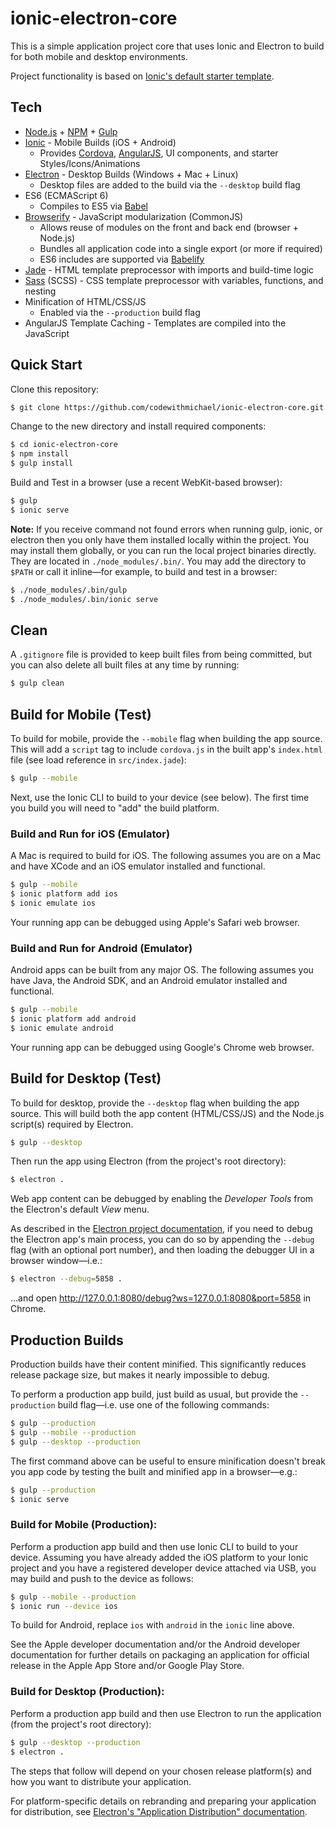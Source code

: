 # ionic-electron-core

This is a simple application project core that uses Ionic and Electron to build
for both mobile and desktop environments.

Project functionality is based on [Ionic's default starter template](https://github.com/driftyco/ionic-app-base).

## Tech

* [Node.js](https://nodejs.org/) + [NPM](https://www.npmjs.com/) +
  [Gulp](http://gulpjs.com/)
* [Ionic](http://ionicframework.com/) - Mobile Builds (iOS + Android)
  * Provides [Cordova](https://cordova.apache.org/),
    [AngularJS](https://angularjs.org/),
    UI components, and starter Styles/Icons/Animations
* [Electron](http://electron.atom.io/) - Desktop Builds (Windows + Mac + Linux)
  * Desktop files are added to the build via the `--desktop` build flag
* ES6 (ECMAScript 6)
  * Compiles to ES5 via [Babel](https://babeljs.io/)
* [Browserify](http://browserify.org/) - JavaScript modularization (CommonJS)
  * Allows reuse of modules on the front and back end (browser + Node.js)
  * Bundles all application code into a single export (or more if required)
  * ES6 includes are supported via [Babelify](https://github.com/babel/babelify)
* [Jade](http://jade-lang.com/) - HTML template preprocessor with imports and
  build-time logic
* [Sass](http://sass-lang.com/) (SCSS) - CSS template preprocessor with
  variables, functions, and nesting
* Minification of HTML/CSS/JS
  * Enabled via the `--production` build flag
* AngularJS Template Caching - Templates are compiled into the JavaScript

## Quick Start

Clone this repository:
```sh
$ git clone https://github.com/codewithmichael/ionic-electron-core.git
```

Change to the new directory and install required components:
```sh
$ cd ionic-electron-core
$ npm install
$ gulp install
```

Build and Test in a browser (use a recent WebKit-based browser):
```sh
$ gulp
$ ionic serve
```

**Note:** If you receive command not found errors when running gulp, ionic, or
electron then you only have them installed locally within the project. You may
install them globally, or you can run the local project binaries directly. They
are located in `./node_modules/.bin/`. You may add the directory to `$PATH` or
call it inline—for example, to build and test in a browser:
```sh
$ ./node_modules/.bin/gulp
$ ./node_modules/.bin/ionic serve
```

## Clean

A `.gitignore` file is provided to keep built files from being committed, but
you can also delete all built files at any time by running:
```sh
$ gulp clean
```

## Build for Mobile (Test)

To build for mobile, provide the `--mobile` flag when building the app source.
This will add a `script` tag to include `cordova.js` in the built app's
`index.html` file (see load reference in `src/index.jade`):
```sh
$ gulp --mobile
```

Next, use the Ionic CLI to build to your device (see below). The first time you
build you will need to "add" the build platform.

### Build and Run for iOS (Emulator)

A Mac is required to build for iOS. The following assumes you are on a Mac and
have XCode and an iOS emulator installed and functional.
```sh
$ gulp --mobile
$ ionic platform add ios
$ ionic emulate ios
```

Your running app can be debugged using Apple's Safari web browser.

### Build and Run for Android (Emulator)

Android apps can be built from any major OS. The following assumes you have
Java, the Android SDK, and an Android emulator installed and functional.
```sh
$ gulp --mobile
$ ionic platform add android
$ ionic emulate android
```

Your running app can be debugged using Google's Chrome web browser.

## Build for Desktop (Test)

To build for desktop, provide the `--desktop` flag when building the app source.
This will build both the app content (HTML/CSS/JS) and the Node.js script(s)
required by Electron.
```sh
$ gulp --desktop
```

Then run the app using Electron (from the project's root directory):
```sh
$ electron .
```

Web app content can be debugged by enabling the *Developer Tools* from the
Electron's default *View* menu.

As described in the
[Electron project documentation](https://github.com/atom/electron/blob/master/docs/tutorial/debugging-main-process.md),
if you need to debug the Electron app's main process, you can do so by appending
the `--debug` flag (with an optional port number), and then loading the
debugger UI in a browser window—i.e.:
```sh
$ electron --debug=5858 .
```
...and open http://127.0.0.1:8080/debug?ws=127.0.0.1:8080&port=5858 in Chrome.

## Production Builds

Production builds have their content minified. This significantly reduces
release package size, but makes it nearly impossible to debug.

To perform a production app build, just build as usual, but provide the
`--production` build flag—i.e. use one of the following commands:
```sh
$ gulp --production
$ gulp --mobile --production
$ gulp --desktop --production
```

The first command above can be useful to ensure minification doesn't break
you app code by testing the built and minified app in a browser—e.g.:
```sh
$ gulp --production
$ ionic serve
```

### Build for Mobile (Production):

Perform a production app build and then use Ionic CLI to build to your device.
Assuming you have already added the iOS platform to your Ionic project and you
have a registered developer device attached via USB, you may build and push to
the device as follows:
```sh
$ gulp --mobile --production
$ ionic run --device ios
```

To build for Android, replace `ios` with `android` in the `ionic`
line above.

See the Apple developer documentation and/or the Android developer documentation
for further details on packaging an application for official release in the
Apple App Store and/or Google Play Store.

### Build for Desktop (Production):

Perform a production app build and then use Electron to run the application
(from the project's root directory):
```sh
$ gulp --desktop --production
$ electron .
```

The steps that follow will depend on your chosen release platform(s) and how you
want to distribute your application.

For platform-specific details on rebranding and preparing your application for
distribution, see
[Electron's "Application Distribution" documentation](http://electron.atom.io/docs/latest/tutorial/application-distribution/).

